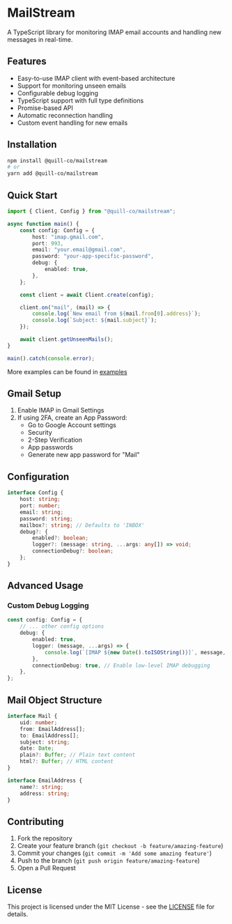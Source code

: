 # MailStream

A TypeScript library for monitoring IMAP email accounts and handling new messages in real-time.

## Features

- Easy-to-use IMAP client with event-based architecture
- Support for monitoring unseen emails
- Configurable debug logging
- TypeScript support with full type definitions
- Promise-based API
- Automatic reconnection handling
- Custom event handling for new emails

## Installation

```bash
npm install @quill-co/mailstream
# or
yarn add @quill-co/mailstream
```

## Quick Start

```typescript
import { Client, Config } from "@quill-co/mailstream";

async function main() {
	const config: Config = {
		host: "imap.gmail.com",
		port: 993,
		email: "your.email@gmail.com",
		password: "your-app-specific-password",
		debug: {
			enabled: true,
		},
	};

	const client = await Client.create(config);

	client.on("mail", (mail) => {
		console.log(`New email from ${mail.from[0].address}`);
		console.log(`Subject: ${mail.subject}`);
	});

	await client.getUnseenMails();
}

main().catch(console.error);
```

More examples can be found in [examples](examples/)

## Gmail Setup

1. Enable IMAP in Gmail Settings
2. If using 2FA, create an App Password:
    - Go to Google Account settings
    - Security
    - 2-Step Verification
    - App passwords
    - Generate new app password for "Mail"

## Configuration

```typescript
interface Config {
	host: string;
	port: number;
	email: string;
	password: string;
	mailbox?: string; // Defaults to 'INBOX'
	debug?: {
		enabled?: boolean;
		logger?: (message: string, ...args: any[]) => void;
		connectionDebug?: boolean;
	};
}
```

## Advanced Usage

### Custom Debug Logging

```typescript
const config: Config = {
	// ... other config options
	debug: {
		enabled: true,
		logger: (message, ...args) => {
			console.log(`[IMAP ${new Date().toISOString()}]`, message, ...args);
		},
		connectionDebug: true, // Enable low-level IMAP debugging
	},
};
```

## Mail Object Structure

```typescript
interface Mail {
	uid: number;
	from: EmailAddress[];
	to: EmailAddress[];
	subject: string;
	date: Date;
	plain?: Buffer; // Plain text content
	html?: Buffer; // HTML content
}

interface EmailAddress {
	name?: string;
	address: string;
}
```

## Contributing

1. Fork the repository
2. Create your feature branch (`git checkout -b feature/amazing-feature`)
3. Commit your changes (`git commit -m 'Add some amazing feature'`)
4. Push to the branch (`git push origin feature/amazing-feature`)
5. Open a Pull Request

## License

This project is licensed under the MIT License - see the [LICENSE](LICENSE) file for details.
